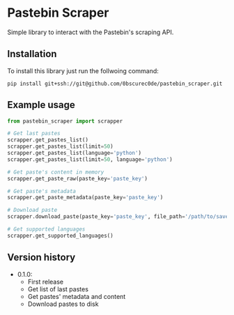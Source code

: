 # Pastebin Scraper

Simple library to interact with the Pastebin's scraping API.

## Installation

To install this library just run the follwoing command:

```
pip install git+ssh://git@github.com/0bscurec0de/pastebin_scraper.git
```
## Example usage

```python
from pastebin_scraper import scrapper

# Get last pastes
scrapper.get_pastes_list()
scrapper.get_pastes_list(limit=50)
scrapper.get_pastes_list(language='python')
scrapper.get_pastes_list(limit=50, language='python')

# Get paste's content in memory
scrapper.get_paste_raw(paste_key='paste_key')

# Get paste's metadata
scrapper.get_paste_metadata(paste_key='paste_key')

# Download paste
scrapper.download_paste(paste_key='paste_key', file_path='/path/to/save/')

# Get supported languages
scrapper.get_supported_languages()
```

## Version  history

* 0.1.0:
    * First release
    * Get list of last pastes
    * Get pastes' metadata and content
    * Download pastes to disk
